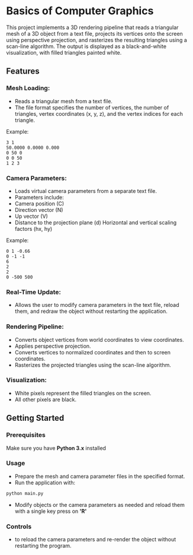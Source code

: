 # Basics of Computer Graphics

This project implements a 3D rendering pipeline that reads a triangular mesh of a 3D object from a text file, projects its vertices onto the screen using perspective projection, and rasterizes the resulting triangles using a scan-line algorithm. The output is displayed as a black-and-white visualization, with filled triangles painted white.

## Features
### Mesh Loading:

- Reads a triangular mesh from a text file.
- The file format specifies the number of vertices, the number of triangles, vertex coordinates (x, y, z), and the vertex indices for each triangle.

Example:
```
3 1
50.0000 0.0000 0.000
0 50 0
0 0 50
1 2 3
```

### Camera Parameters:

- Loads virtual camera parameters from a separate text file.
- Parameters include:
- Camera position (C)
- Direction vector (N)
- Up vector (V)
- Distance to the projection plane (d)
Horizontal and vertical scaling factors (hx, hy)

Example:
```
0 1 -0.66
0 -1 -1
6
2
2
0 -500 500
```

### Real-Time Update:

- Allows the user to modify camera parameters in the text file, reload them, and redraw the object without restarting the application.

### Rendering Pipeline:

- Converts object vertices from world coordinates to view coordinates.
- Applies perspective projection.
- Converts vertices to normalized coordinates and then to screen coordinates.
- Rasterizes the projected triangles using the scan-line algorithm.

### Visualization:

- White pixels represent the filled triangles on the screen.
- All other pixels are black.

## Getting Started

### Prerequisites

Make sure you have **Python 3.x** installed 

### Usage
- Prepare the mesh and camera parameter files in the specified format.
- Run the application with:
```bash
python main.py
```
- Modify objects or the camera parameters as needed and reload them with a single key press on **'R'**

### Controls

-  to reload the camera parameters and re-render the object without restarting the program.
